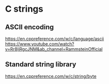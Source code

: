 # C strings

## ASCII encoding
https://en.cppreference.com/w/c/language/ascii
https://www.youtube.com/watch?v=Rr8ljRgcJNM&ab_channel=RammsteinOfficial

## Standard string library
https://en.cppreference.com/w/c/string/byte